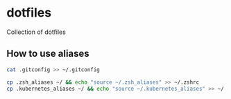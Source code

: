 # dotfiles

Collection of dotfiles

## How to use aliases

```sh
cat .gitconfig >> ~/.gitconfig

cp .zsh_aliases ~/ && echo "source ~/.zsh_aliases" >> ~/.zshrc
cp .kubernetes_aliases ~/ && echo "source ~/.kubernetes_aliases" >> ~/.zshrc
```
